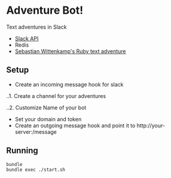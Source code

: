 # Adventure Bot!

Text adventures in Slack

- [Slack API](http://api.slack.com)
- Redis
- [Sebastian Wittenkamp's Ruby text adventure](https://github.com/bitops/text-adventure)

## Setup

- Create an incoming message hook for slack

..1. Create a channel for your adventures

..2. Customize Name of your bot

- Set your domain and token
- Create an outgoing message hook and point it to http://your-server:/message

## Running

```shell
bundle
bundle exec ./start.sh
```
